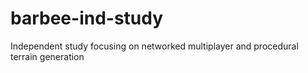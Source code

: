 # barbee-ind-study
Independent study focusing on networked multiplayer and procedural terrain generation
